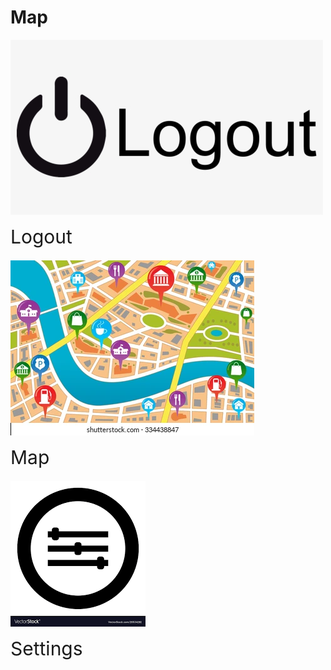 
# Map

[![Logout](../imgs/logout.png "Logout")](../index.md)  
<div style="font-size: 30px; margin-bottom: 20px;"> Logout </div>    
  
![Map](../imgs/map.png "Map")  
<div style="font-size: 30px; margin-bottom: 20px;"> Map </div>    
  
[![Settings](../imgs/settings.png "Settings")](settings.md)  
<div style="font-size: 30px; margin-bottom: 20px;"> Settings </div>    
